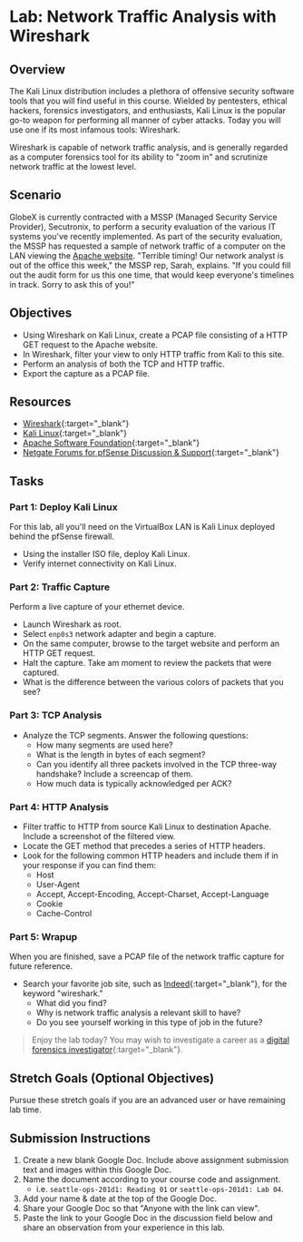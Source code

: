 # Lab: Network Traffic Analysis with Wireshark

## Overview

The Kali Linux distribution includes a plethora of offensive security software tools that you will find useful in this course. Wielded by pentesters, ethical hackers, forensics investigators, and enthusiasts, Kali Linux is the popular go-to weapon for performing all manner of cyber attacks. Today you will use one if its most infamous tools: Wireshark.

Wireshark is capable of network traffic analysis, and is generally regarded as a computer forensics tool for its ability to "zoom in" and scrutinize network traffic at the lowest level. 

## Scenario

GlobeX is currently contracted with a MSSP (Managed Security Service Provider), Secutronix, to perform a security evaluation of the various IT systems you've recently implemented. As part of the security evaluation, the MSSP has requested a sample of network traffic of a computer on the LAN viewing the [Apache website](http://apache.org/). "Terrible timing! Our network analyst is out of the office this week," the MSSP rep, Sarah, explains. "If you could fill out the audit form for us this one time, that would keep everyone's timelines in track. Sorry to ask this of you!"

## Objectives

- Using Wireshark on Kali Linux, create a PCAP file consisting of a HTTP GET request to the Apache website.
- In Wireshark, filter your view to only HTTP traffic from Kali to this site.
- Perform an analysis of both the TCP and HTTP traffic.
- Export the capture as a PCAP file.

## Resources

- [Wireshark](https://www.wireshark.org/){:target="_blank"}
- [Kali Linux](https://www.kali.org/downloads/){:target="_blank"}
- [Apache Software Foundation](http://apache.org/){:target="_blank"}
- [Netgate Forums for pfSense Discussion & Support](https://forum.netgate.com/){:target="_blank"}

## Tasks

### Part 1: Deploy Kali Linux

For this lab, all you'll need on the VirtualBox LAN is Kali Linux deployed behind the pfSense firewall.
- Using the installer ISO file, deploy Kali Linux.
- Verify internet connectivity on Kali Linux.

### Part 2: Traffic Capture

Perform a live capture of your ethernet device.
- Launch Wireshark as root.
- Select `enp0s3` network adapter and begin a capture.
- On the same computer, browse to the target website and perform an HTTP GET request.
- Halt the capture. Take am moment to review the packets that were captured.
- What is the difference between the various colors of packets that you see?

### Part 3: TCP Analysis

- Analyze the TCP segments. Answer the following questions:
  - How many segments are used here?
  - What is the length in bytes of each segment?
  - Can you identify all three packets involved in the TCP three-way handshake? Include a screencap of them.
  - How much data is typically acknowledged per ACK?

### Part 4: HTTP Analysis

- Filter traffic to HTTP from source Kali Linux to destination Apache. Include a screenshot of the filtered view.
- Locate the GET method that precedes a series of HTTP headers.
- Look for the following common HTTP headers and include them if in your response if you can find them:
  - Host
  - User-Agent
  - Accept, Accept-Encoding, Accept-Charset, Accept-Language
  - Cookie
  - Cache-Control

### Part 5: Wrapup

When you are finished, save a PCAP file of the network traffic capture for future reference.
- Search your favorite job site, such as [Indeed](https://www.indeed.com/){:target="_blank"}, for the keyword "wireshark." 
  - What did you find? 
  - Why is network traffic analysis a relevant skill to have?
  - Do you see yourself working in this type of job in the future?

> Enjoy the lab today? You may wish to investigate a career as a [digital forensics investigator](https://computer.howstuffworks.com/computer-forensic.htm){:target="_blank"}.

## Stretch Goals (Optional Objectives)

Pursue these stretch goals if you are an advanced user or have remaining lab time.

## Submission Instructions

1. Create a new blank Google Doc. Include above assignment submission text and images within this Google Doc.
1. Name the document according to your course code and assignment.
   - i.e. `seattle-ops-201d1: Reading 01` or `seattle-ops-201d1: Lab 04`.
1. Add your name & date at the top of the Google Doc.
1. Share your Google Doc so that "Anyone with the link can view".
1. Paste the link to your Google Doc in the discussion field below and share an observation from your experience in this lab.
